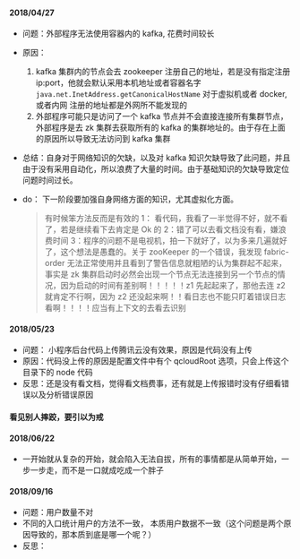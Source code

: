 #### 2018/04/27

*   问题：外部程序无法使用容器内的 kafka, 花费时间较长
*   原因：

    1.  kafka 集群内的节点会去 zookeeper 注册自己的地址，若是没有指定注册 ip:port，他就会默认采用本机地址或者容器名字 `java.net.InetAddress.getCanonicalHostName` 对于虚拟机或者 docker,或者内网 注册的地址都是外网所不能发现的
    2.  外部程序可能只是访问了一个 kafka 节点并不会直接连接所有集群节点，外部程序是去 zk 集群去获取所有的 kafka 的集群地址的。由于存在上面的原因所以导致无法访问到 kafka 集群

*   总结：自身对于网络知识的欠缺，以及对 kafka 知识欠缺导致了此问题，并且由于没有采用自动化，所以浪费了大量的时间。由于基础知识的欠缺导致定位问题时间过长。
*   do： 下一阶段要加强自身网络方面的知识，尤其虚拟化方面。

    > 有时候笨方法反而是有效的 1： 看代码，我看了一半觉得不好，就不看了，若是继续看下去肯定是 Ok 的 2：错了可以去看文档没有看，嫌浪费时间 3：程序的问题不是电视机，拍一下就好了，以为多来几遍就好了，这个想法是愚蠢的。关于 zooKeeper 的一个错误，我发现 fabric-order 无法正常使用并且看到了警告信息就粗陋的认为集群起不起来，事实是 zk 集群启动时必然会出现一个节点无法连接到另一个节点的情况，因为启动的时间有差别啊！！！！！z1 先起起来了，那他去连 z2 就肯定不行啊，因为 z2 还没起来啊！！看日志也不能只盯着错误日志看啊！！！！应当有上下文的去看去识别

#### 2018/05/23

*   问题： 小程序后台代码上传腾讯云没有效果，原因是代码没有上传
*   原因：代码没上传的原因是配置文件中有个 qcloudRoot 选项，只会上传这个目录下的 node 代码
*   反思：还是没有看文档，觉得看文档费事，还有就是上传报错时没有仔细看错误以及分析错误原因

#### 看见别人摔跤，要引以为戒

#### 2018/06/22
* 一开始就从复杂的开始，就会陷入无法自拔，所有的事情都是从简单开始，一步一步走，而不是一口就成吃成一个胖子

#### 2018/09/16
* 问题：用户数量不对
* 不同的入口统计用户的方法不一致， 本质用户数据不一致（这个问题是两个原因导致的，那本质到底是哪一个呢？）
* 反思：